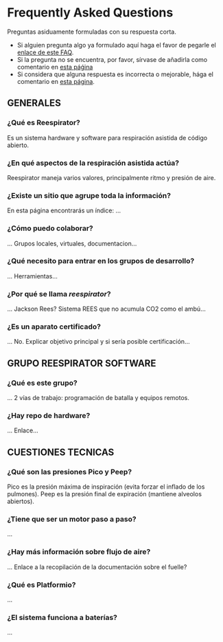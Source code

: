 # Frequently Asked Questions

Preguntas asiduamente formuladas con su respuesta corta.

- Si alguien pregunta algo ya formulado aquí haga el favor de pegarle el 
  [enlace de este FAQ][FAQ01]. 
- Si la pregunta no se encuentra, por favor, sírvase de añadirla como
  comentario en [esta páǵina][FAQ02]
- Si considera que alguna respuesta es incorrecta o mejorable, hága el
  comentario en [esta página][FAQ02].

[FAQ01]: https://gitlab.com/reespirator-arduino/reespirator/-/blob/retaguardia/FAQ.md
[FAQ02]: https://gitlab.com/reespirator-arduino/reespirator/-/issues/9

## GENERALES

### ¿Qué es Reespirator?

Es un sistema hardware y software para respiración asistida de código abierto.

### ¿En qué aspectos de la respiración asistida actúa?

Reespirator maneja varios valores, principalmente ritmo y presión de aire.

### ¿Existe un sitio que agrupe toda la información?

En esta página encontrarás un índice: ...

### ¿Cómo puedo colaborar?

... Grupos locales, virtuales, documentacion...

### ¿Qué necesito para entrar en los grupos de desarrollo?

... Herramientas...

### ¿Por qué se llama _reespirator_?

... Jackson Rees? Sistema REES que no acumula CO2 como el ambú...

### ¿Es un aparato certificado?

... No. Explicar objetivo principal y si sería posible certificación...


## GRUPO REESPIRATOR SOFTWARE

### ¿Qué es este grupo?

... 2 vías de trabajo: programación de batalla y equipos remotos.

### ¿Hay repo de hardware?

... Enlace...

## CUESTIONES TECNICAS

### ¿Qué son las presiones Pico y Peep?

Pico es la presión máxima de inspiración (evita forzar el inflado de los 
pulmones). Peep es la presión final de expiración (mantiene alveolos abiertos).

### ¿Tiene que ser un motor paso a paso?

... 

### ¿Hay más información sobre flujo de aire?

... Enlace a la recopilación de la documentación sobre el fuelle?

### ¿Qué es Platformio?

...

### ¿El sistema funciona a baterías?

...



